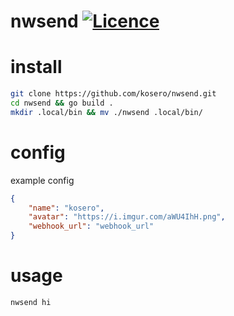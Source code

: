 # nwsend [![Licence](https://img.shields.io/badge/License-BSD-red.svg)](LICENSE)

# install
```bash
git clone https://github.com/kosero/nwsend.git
cd nwsend && go build .
mkdir .local/bin && mv ./nwsend .local/bin/
```

# config
example config
```json
{
    "name": "kosero",
    "avatar": "https://i.imgur.com/aWU4IhH.png",
    "webhook_url": "webhook_url"
}
```

# usage
```bash
nwsend hi
```

